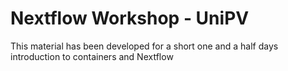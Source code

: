 # Nextflow Workshop - UniPV 

This material has been developed for a short one and a half days introduction to containers and Nextflow

